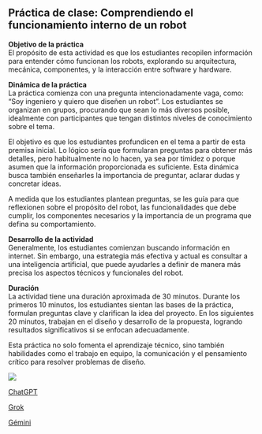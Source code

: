 ## **Práctica de clase: Comprendiendo el funcionamiento interno de un robot**

**Objetivo de la práctica**  
El propósito de esta actividad es que los estudiantes recopilen información para entender cómo funcionan los robots, explorando su arquitectura, mecánica, componentes, y la interacción entre software y hardware.

**Dinámica de la práctica**  
La práctica comienza con una pregunta intencionadamente vaga, como: “Soy ingeniero y quiero que diseñen un robot”. Los estudiantes se organizan en grupos, procurando que sean lo más diversos posible, idealmente con participantes que tengan distintos niveles de conocimiento sobre el tema.

El objetivo es que los estudiantes profundicen en el tema a partir de esta premisa inicial. Lo lógico sería que formularan preguntas para obtener más detalles, pero habitualmente no lo hacen, ya sea por timidez o porque asumen que la información proporcionada es suficiente. Esta dinámica busca también enseñarles la importancia de preguntar, aclarar dudas y concretar ideas.

A medida que los estudiantes plantean preguntas, se les guía para que reflexionen sobre el propósito del robot, las funcionalidades que debe cumplir, los componentes necesarios y la importancia de un programa que defina su comportamiento.

**Desarrollo de la actividad**  
Generalmente, los estudiantes comienzan buscando información en internet. Sin embargo, una estrategia más efectiva y actual es consultar a una inteligencia artificial, que puede ayudarles a definir de manera más precisa los aspectos técnicos y funcionales del robot.

**Duración**  
La actividad tiene una duración aproximada de 30 minutos. Durante los primeros 10 minutos, los estudiantes sientan las bases de la práctica, formulan preguntas clave y clarifican la idea del proyecto. En los siguientes 20 minutos, trabajan en el diseño y desarrollo de la propuesta, logrando resultados significativos si se enfocan adecuadamente.

Esta práctica no solo fomenta el aprendizaje técnico, sino también habilidades como el trabajo en equipo, la comunicación y el pensamiento crítico para resolver problemas de diseño.

![](./Actividad-interior_robot.png)

[ChatGPT](https://chatgpt.com/share/68fbc82b-ec74-800f-9a97-9bd001d4a8e5)

[Grok](https://grok.com/c/39efd975-8a61-4cff-85bf-681380a6a8d0)

[Gémini](https://gemini.google.com/app/5e3748fdecb818b1)